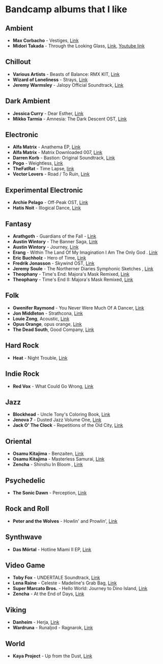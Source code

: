 Bandcamp albums that I like
===========================

Ambient	
-------

  * **Max Corbacho** - Vestiges, [Link](https://maxcorbacho.bandcamp.com/album/vestiges)
  * **Midori Takada** - Through the Looking Glass, [Link](https://wrwtfww.com/album/through-the-looking-glass), [Youtube link](https://www.youtube.com/watch?v=eGjHJOnmDZA)

Chillout
--------

  * **Various Artists** - Beasts of Balance: RMX KIT, [Link](http://music.disasterpeace.com/album/beasts-of-balance-rmx-kit)
  * **Wizard of Loneliness** - Strays, [Link](https://halcyontapes.bandcamp.com/album/strays)
  * **Jeremy Warmsley** - Jalopy Official Soundtrack, [Link](https://jeremywarmsley.bandcamp.com/album/jalopy-official-soundtrack)

Dark Ambient
------------

  * **Jessica Curry** - Dear Esther, [Link](https://jessicacurry.bandcamp.com/album/dear-esther)
  * **Mikko Tarmia** - Amnesia: The Dark Descent OST, [Link](https://mikkotarmia.bandcamp.com/album/amnesia-the-dark-descent-ost)

Electronic
----------

  * **Alfa Matrix** - Anathema EP, [Link](https://alfamatrix.bandcamp.com/album/anathema-ep)
  * **Alfa Matrix** - Matrix Downloaded 007, [Link](https://alfamatrix.bandcamp.com/album/matrix-downloaded-007)
  * **Darren Korb** - Bastion: Original Soundtrack, [Link](https://supergiantgames.bandcamp.com/album/bastion-original-soundtrack)
  * **Pogo** - Weightless, [Link](https://pogomix.bandcamp.com/album/weightless)
  * **TheFatRat** - Time Lapse, [link](https://thefatrat.bandcamp.com/track/time-lapse)
  * **Vector Lovers** - Road / To Ruin, [Link](https://vectorlovers.bandcamp.com/album/road-to-ruin)

Experimental Electronic
-----------------------

  * **Archie Pelago** - Off​-​Peak OST, [Link](https://archiepelago.bandcamp.com/album/off-peak-ost)
  * **Hatis Noit** - Illogical Dance, [Link](https://hatisnoit.bandcamp.com/album/illogical-dance)

Fantasy
-------

  * **Arathgoth** - Guardians of the Fall - [Link](https://arathgoth.bandcamp.com/album/guardians-of-the-fall)
  * **Austin Wintory** - The Banner Saga, [Link](https://austinwintory.bandcamp.com/album/the-banner-saga)
  * **Austin Wintory** - Journey, [Link](https://austinwintory.bandcamp.com/album/journey)
  * **Erang** - Within The Land Of My Imagination I Am The Only God . [Link](https://erang.bandcamp.com/album/within-the-land-of-my-imagination-i-am-the-only-god)
  * **Eric Buchholz** - Hero of Time, [Link](https://ericbuchholz.bandcamp.com/album/hero-of-time-music-from-the-legend-of-zelda-ocarina-of-time)
  * **Fredrik Jonasson** - Skywind OST, [Link](https://jonassonfredrik.bandcamp.com/album/skywind-ost-fredrik-jonasson)
  * **Jeremy Soule** - The Northerner Diaries Symphonic Sketches , [Link](https://jeremysoule.bandcamp.com/album/the-northerner-diaries-symphonic-sketches)
  * **Theophany** - Time's End: Majora's Mask Remixed, [Link](https://theophany-rmx.bandcamp.com/album/times-end-majoras-mask-remixed)
  * **Theophany** - Time's End II: Majora's Mask Remixed, [Link](https://theophany-rmx.bandcamp.com/album/times-end-ii-majoras-mask-remixed)

Folk
----

  * **Gwenifer Raymond** - You Never Were Much Of A Dancer, [Link](https://tompkinssquare.bandcamp.com/album/you-never-were-much-of-a-dancer)
  * **Jon Middleton** - Strathcona, [Link](https://jonmiddleton.bandcamp.com/album/strathcona)
  * **Louie Zong**, Acoustic, [Link](https://louiezong.bandcamp.com/album/acoustic)
  * **Opus Orange**, opus orange, [Link](https://opusorange.bandcamp.com/album/opus-orange)
  * **The Dead South**, Good Company, [Link](https://thedeadsouth.bandcamp.com/album/good-company)


Hard Rock
---------

 * **Heat** - Night Trouble, [Link](https://heatbandofficial.bandcamp.com/album/night-trouble)

Indie Rock
----------

* **Red Vox** - What Could Go Wrong, [Link](https://vine.bandcamp.com/album/what-could-go-wrong)

Jazz
----

  * **Blockhead** - Uncle Tony's Coloring Book, [Link](https://blockheadnyc.bandcamp.com/album/uncle-tonys-coloring-book-2)
  * **Jenova 7** - Dusted Jazz Volume One, [Link](http://jenova7.com/album/dusted-jazz-volume-one)
  * **Jack O' The Clock** - Repetitions of the Old City, [Link](https://jackotheclock.bandcamp.com/album/repetitions-of-the-old-city-ii)

Oriental
--------

  * **Osamu Kitajima** - Benzaiten, [Link](https://merlinsnoserecords.bandcamp.com/album/benzaiten)
  * **Osamu Kitajima** - Masterless Samurai, [Link](https://merlinsnoserecords.bandcamp.com/album/masterless-samurai)
  * **Zencha** - Shinshu In Bloom , [Link](https://zencha.bandcamp.com/album/shinshu-in-bloom)

Psychedelic
-----------

  * **The Sonic Dawn** - Perception, [Link](https://thesonicdawn.bandcamp.com/album/perception)

Rock and Roll
-------------

  * **Peter and the Wolves** - Howlin' and Prowlin', [Link](https://peterandthewolvesband.bandcamp.com/album/howlin-and-prowlin)

Synthwave
---------

  * **Das Mörtal** - Hotline Miami II EP, [Link](https://dasmortal.bandcamp.com/album/hotline-miami-ii-ep)

Video Game
----------

  * **Toby Fox** - UNDERTALE Soundtrack, [Link](https://tobyfox.bandcamp.com/album/undertale-soundtrack)
  * **Lena Raine** - Celeste - Madeline's Grab Bag, [Link](https://radicaldreamland.bandcamp.com/album/celeste-madelines-grab-bag)
  * **Super Marcato Bros.** - Hello World: Journey to Dino Island, [Link](https://supermarcatobros.bandcamp.com/album/hello-world-journey-to-dino-island)
  * **Zencha** - At the End of Days, [Link](https://zencha.bandcamp.com/album/at-the-end-of-days-2)

Viking
------
  * **Danheim** - Herja, [Link](https://danheim.bandcamp.com/album/herja)
  * **Wardruna** - Runaljod - Ragnarok, [Link](https://wardruna.bandcamp.com/album/runaljod-ragnarok)

World
-----

  * **Kaya Project** - Up from the Dust, [Link](https://sebtaylor.bandcamp.com/album/up-from-the-dust)
